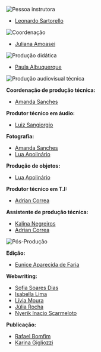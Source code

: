 ![Pessoa instrutora](https://cdn3.gnarususercontent.com.br/publicacao/pessoa+instrutora.jpg)

- [Leonardo Sartorello](https://cursos.alura.com.br/user/leonardo-sartorello)

![Coordenação](https://cdn3.gnarususercontent.com.br/publicacao/coordenacao.jpg)

- [Juliana Amoasei](https://cursos.alura.com.br/user/juliana-amoasei)

![Produção didática](https://cdn3.gnarususercontent.com.br/publicacao/producao-didatica.jpg)

- [Paula Albuquerque](https://cursos.alura.com.br/user/paula-albuquerque)

![Produção audiovisual técnica](https://cdn3.gnarususercontent.com.br/publicacao/producao-audiovisual-tecnica.jpg)

**Coordenação de produção técnica:**

- [Amanda Sanches](https://cursos.alura.com.br/user/amanda-sanches)

**Produtor técnico em áudio:**

- [Luiz Sangiorgio](https://cursos.alura.com.br/user/luiz-sangiorgio)

**Fotografia:**

- [Amanda Sanches](https://cursos.alura.com.br/user/amanda-sanches)
- [Lua Apolinário](https://cursos.alura.com.br/user/lua-apolinario)

**Produção de objetos:**

- [Lua Apolinário](https://cursos.alura.com.br/user/lua-apolinario)

**Produtor técnico em T.I:**

- [Adrian Correa](https://cursos.alura.com.br/user/adrian-correa0)

**Assistente de produção técnica:**

- [Kalina Negreiros](https://cursos.alura.com.br/user/kalina-negreiros)
- [Adrian Correa](https://cursos.alura.com.br/user/adrian-correa0)

![Pós-Produção](https://cdn3.gnarususercontent.com.br/publicacao/pos-producao.jpg)

**Edição:**

- [Eunice Aparecida de Faria](https://cursos.alura.com.br/user/eunice-faria)

**Webwriting:**

- [Sofia Soares Dias](https://cursos.alura.com.br/user/sofia-dias0)
- [Isabella Lima](https://cursos.alura.com.br/user/isabella-lima3)
- [Lívia Moura](https://cursos.alura.com.br/user/livia-moura0)
- [Júlia Rocha](https://cursos.alura.com.br/user/julia-rocha1)
- [Nyerik Inacio Scarmeloto](https://cursos.alura.com.br/user/nyerik-scarmeloto)

**Publicação:**

- [Rafael Bomfim](https://cursos.alura.com.br/user/rafael-bomfim)
- [Karina Gigliozzi](https://cursos.alura.com.br/user/karina-gigliozzi)